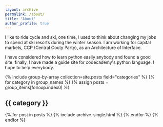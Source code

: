 ```yaml
---
layout: archive
permalink: /about/
title: "About"
author_profile: true
---
```


I like to ride cycle and ski, one time,  I used to think about changing my jobs to spend at ski resorts during the winter season.
I am working for capital markets, CCP (Central Couty Party), as an Architecture of Interface. 

I have considered how to learn python easily anybody and found a good site. 
finally, I have made a guide site for codecademy's python language.
I hope to help everybody.


{% include group-by-array collection=site.posts field="categories" %}
{% for category in group_names %}
  {% assign posts = group_items[forloop.index0] %}
  <h2 id="{{ category | slugify }}" class="archive__subtitle">{{ category }}</h2>
  {% for post in posts %}
    {% include archive-single.html %}
  {% endfor %}
{% endfor %}
